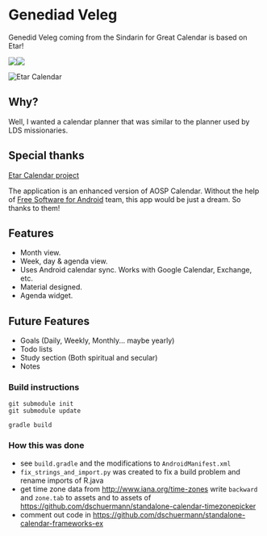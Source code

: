 
# Genediad Veleg
Genedid Veleg coming from the Sindarin for Great Calendar is based on Etar!

[![](./assets/_pre_prod/en_fdroid.png)](https://f-droid.org/app/ws.xsoh.etar)[![](./assets/_pre_prod/en_google_play.png)](https://play.google.com/store/apps/details?id=ws.xsoh.etar)

![Etar Calendar](./assets/_pre_prod/publish/v1.0/animation.gif)

## Why?
Well, I wanted a calendar planner that was similar to the planner used by LDS missionaries.

## Special thanks

[Etar Calendar project](https://github.com/xsoh/Etar-Calendar)

The application is an enhanced version of AOSP Calendar. Without the help of
[Free Software for Android](https://github.com/Free-Software-for-Android/Standalone-Calendar) team, 
this app would be just a dream. So thanks to them!

## Features
- Month view.
- Week, day & agenda view.
- Uses Android calendar sync. Works with Google Calendar, Exchange, etc.
- Material designed.
- Agenda widget.

## Future Features
- Goals (Daily, Weekly, Monthly... maybe yearly)
- Todo lists
- Study section (Both spiritual and secular)
- Notes

### Build instructions
```
git submodule init
git submodule update

gradle build
```

### How this was done
- see ``build.gradle`` and the modifications to ``AndroidManifest.xml``
- ``fix_strings_and_import.py`` was created to fix a build problem and rename imports of R.java
- get time zone data from http://www.iana.org/time-zones write ``backward`` and ``zone.tab`` to assets and to assets of https://github.com/dschuermann/standalone-calendar-timezonepicker
- comment out code in https://github.com/dschuermann/standalone-calendar-frameworks-ex
